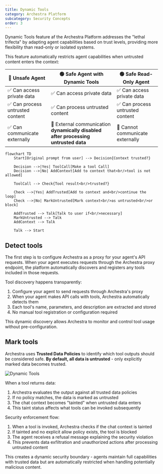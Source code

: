 ```yaml
---
title: Dynamic Tools
category: Archestra Platform
subcategory: Security Concepts
order: 3
---
```


Dynamic Tools feature af the Archestra Platform addresses the "lethal trifecta" by adapting agent capabilities based on trust levels, providing more flexibility than read-only or isolated systems.

This feature automatically restricts agent capabilities when untrusted content enters the context:

| 🚫 Unsafe Agent                  | 🟢 Safe Agent with **Dynamic Tools**                                               | 🟢 Safe Read-Only Agent          |
| -------------------------------- | ---------------------------------------------------------------------------------- | -------------------------------- |
| ✅ Can access private data       | ✅ Can access private data                                                         | ✅ Can access private data       |
| ✅ Can process untrusted content | ✅ Can process untrusted content                                                   | ✅ Can process untrusted content |
| ✅ Can communicate externally    | 🤖 External communication **dynamically disabled after processing untrusted data** | 🚫 Cannot communicate externally |

```mermaid
flowchart TD
    Start[Original prompt from user] --> Decision{Context trusted?}

    Decision -->|Yes| ToolCall[Make a tool Call]
    Decision -->|No| AddContext[Add to context that<br/>tool is not allowed]

    ToolCall --> Check{Tool result<br/>trusted?}

    Check -->|Yes| AddTrusted[Add to context and<br/>continue the loop]
    Check -->|No| MarkUntrusted[Mark context<br/>as untrusted<br/>or block]

    AddTrusted --> Talk[Talk to user if<br/>necessary]
    MarkUntrusted --> Talk
    AddContext --> Talk

    Talk --> Start
```

## Detect tools

The first step is to configure Archestra as a proxy for your agent's API requests. When your agent executes requests through the Archestra proxy endpoint, the platform automatically discovers and registers any tools included in those requests.

Tool discovery happens transparently:

1. Configure your agent to send requests through Archestra's proxy
2. When your agent makes API calls with tools, Archestra automatically detects them
3. Each tool's name, parameters, and description are extracted and stored
4. No manual tool registration or configuration required

This dynamic discovery allows Archestra to monitor and control tool usage without pre-configuration.

## Mark tools

Archestra uses **Trusted Data Policies** to identify which tool outputs should be considered safe. **By default, all data is untrusted** - only explicitly marked data becomes trusted.

![Dynamic Tools](/docs/platfrom/dynamic-tools.png)

When a tool returns data:

1. Archestra evaluates the output against all trusted data policies
2. If no policy matches, the data is marked as untrusted
3. The chat context becomes "tainted" when untrusted data enters
4. This taint status affects what tools can be invoked subsequently

Security enforcement flow:

1. When a tool is invoked, Archestra checks if the chat context is tainted
2. If tainted and no explicit allow policy exists, the tool is blocked
3. The agent receives a refusal message explaining the security violation
4. This prevents data exfiltration and unauthorized actions after processing untrusted content

This creates a dynamic security boundary - agents maintain full capabilities with trusted data but are automatically restricted when handling potentially malicious content.
